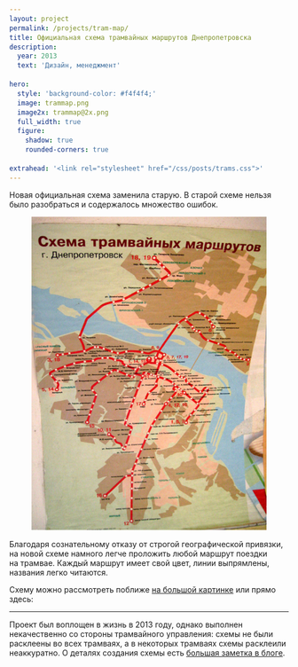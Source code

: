 ```yaml
---
layout: project
permalink: /projects/tram-map/
title: Официальная схема трамвайных маршрутов Днепропетровска
description:
  year: 2013
  text: 'Дизайн, менеджмент'

hero:
  style: 'background-color: #f4f4f4;'
  image: trammap.png
  image2x: trammap@2x.png
  full_width: true
  figure:
    shadow: true
    rounded-corners: true

extrahead: '<link rel="stylesheet" href="/css/posts/trams.css">'
---
```


Новая официальная схема заменила старую. В старой схеме нельзя было разобраться и содержалось множество ошибок.

<figure>
  <img src="/i/projects/tram-map/old-map.jpg" alt="Старая схема трамвайных маршрутов">
</figure>

Благодаря сознательному отказу от строгой географической привязки, на новой схеме намного легче проложить любой маршрут поездки на трамвае. Каждый маршрут имеет свой цвет, линии выпрямлены, названия легко читаются.

Схему можно рассмотреть поближе [на большой картинке](/i/blog/trams/trams-hi-res.png) или прямо здесь:

<script src="/js/draggable_background.js"></script>
<script>
  $(document).ready(function(){
    $('.trams-preview').backgroundDraggable();
  });
</script>

<figure class="trams-preview figure--wide"></figure>

* * *

Проект был воплощен в жизнь в 2013 году, однако выполнен некачественно со стороны трамвайного управления: схемы не были расклеены во всех трамваях, а в некоторых трамваях схемы расклеили неаккуратно. О деталях создания схемы есть [большая заметка в блоге](/blog/map-story/).
